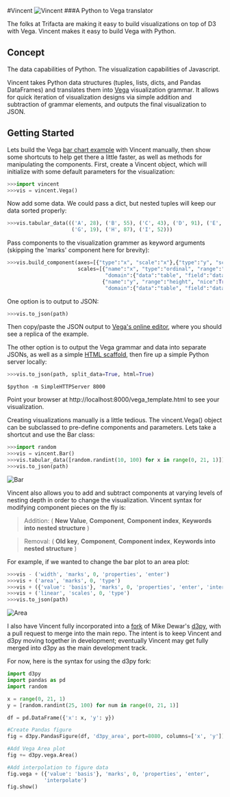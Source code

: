 #Vincent
![Vincent](http://farm9.staticflickr.com/8521/8644902478_0d1513db92_o.jpg)
###A Python to Vega translator

The folks at Trifacta are making it easy to build visualizations on top of D3 with Vega. Vincent makes it easy to build Vega with Python.  

Concept
-------
The data capabilities of Python. The visualization capabilities of Javascript.

Vincent takes Python data structures (tuples, lists, dicts, and Pandas DataFrames) and translates them into [Vega](https://github.com/trifacta/vega) visualization grammar. It allows for quick iteration of visualization designs via simple addition and subtraction of grammar elements, and outputs the final visualization to JSON.

Getting Started
---------------

Lets build the Vega [bar chart example](https://github.com/trifacta/vega/wiki/Tutorial) with Vincent manually, then show some shortcuts to help get there a little faster, as well as methods for manipulating the components. First, create a Vincent object, which will initialize with some default parameters for the visualization: 
```python
>>>import vincent
>>>vis = vincent.Vega()
```
Now add some data. We could pass a dict, but nested tuples will keep our data sorted properly: 
```python
>>>vis.tabular_data((('A', 28), ('B', 55), ('C', 43), ('D', 91), ('E', 81), ('F', 53),
                     ('G', 19), ('H', 87), ('I', 52)))
```
Pass components to the visualization grammer as keyword arguments (skipping the 'marks' component here for brevity): 
```python
>>>vis.build_component(axes=[{"type":"x", "scale":"x"},{"type":"y", "scale":"y"}],
                       scales=[{"name":"x", "type":"ordinal", "range":"width", 
                                "domain":{"data":"table", "field":"data.x"}},
                               {"name":"y", "range":"height", "nice":True, 
                                "domain":{"data":"table", "field":"data.y"}}])
```
One option is to output to JSON:
```python
>>>vis.to_json(path)
```
Then copy/paste the JSON output to [Vega's online editor](http://trifacta.github.io/vega/editor/), where you should see a replica of the example. 

The other option is to output the Vega grammar and data into separate JSONs, as well as a simple [HTML scaffold](https://github.com/trifacta/vega/wiki/Runtime), then fire up a simple Python server locally: 

```python
>>>vis.to_json(path, split_data=True, html=True)
```
```
$python -m SimpleHTTPServer 8000
```

Point your browser at http://localhost:8000/vega_template.html to see your visualization.

Creating visualizations manually is a little tedious. The vincent.Vega() object can be subclassed to pre-define components and parameters. Lets take a shortcut and use the Bar class:  
```python
>>>import random
>>>vis = vincent.Bar()
>>>vis.tabular_data([random.randint(10, 100) for x in range(0, 21, 1)])
>>>vis.to_json(path)
```
![Bar](http://farm9.staticflickr.com/8532/8645065132_3f96e1be49.jpg)

Vincent also allows you to add and subtract components at varying levels of nesting depth in order to change the visualization. Vincent syntax for modifying component pieces on the fly is:
> Addition: ( **New Value**, **Component**, **Component index**, **Keywords into nested structure** )

> Removal: ( **Old key**, **Component**, **Component index**, **Keywords into nested structure** ) 

For example, if we wanted to change the bar plot to an area plot: 
```python
>>>vis - ('width', 'marks', 0, 'properties', 'enter') 
>>>vis + ('area', 'marks', 0, 'type')
>>>vis + ({'value': 'basis'}, 'marks', 0, 'properties', 'enter', 'interpolate')
>>>vis + ('linear', 'scales', 0, 'type')
>>>vis.to_json(path)
```
![Area](http://farm9.staticflickr.com/8540/8645065128_d2cf65bdf9_o.jpg)

I also have Vincent fully incorporated into a [fork](https://github.com/wrobstory/d3py) of Mike Dewar's [d3py](https://github.com/mikedewar/d3py), with a pull request to merge into the main repo. The intent is to keep Vincent and d3py moving together in development; eventually Vincent may get fully merged into d3py as the main development track. 

For now, here is the syntax for using the d3py fork: 
```python
import d3py
import pandas as pd
import random

x = range(0, 21, 1)
y = [random.randint(25, 100) for num in range(0, 21, 1)]

df = pd.DataFrame({'x': x, 'y': y})

#Create Pandas figure
fig = d3py.PandasFigure(df, 'd3py_area', port=8080, columns=['x', 'y'])

#Add Vega Area plot
fig += d3py.vega.Area()

#Add interpolation to figure data
fig.vega + ({'value': 'basis'}, 'marks', 0, 'properties', 'enter', 
            'interpolate')
fig.show()
```
 
